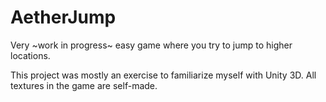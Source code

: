 # AetherJump
Very ~work in progress~ easy game where you try to jump to higher locations.

This project was mostly an exercise to familiarize myself with Unity 3D.
All textures in the game are self-made.
